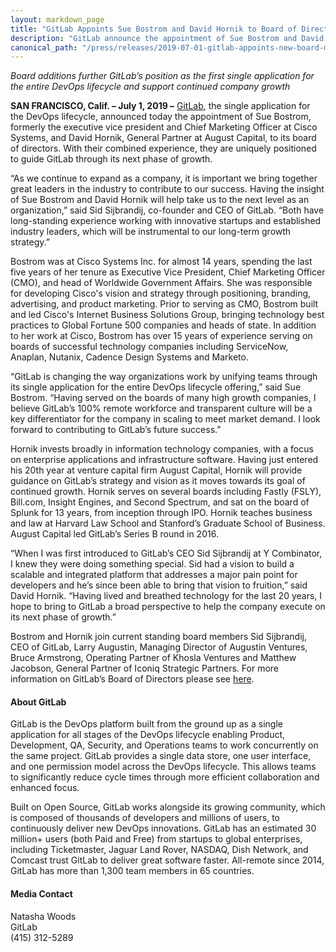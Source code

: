```yaml
---
layout: markdown_page
title: "GitLab Appoints Sue Bostrom and David Hornik to Board of Directors"
description: "GitLab announce the appointment of Sue Bostrom and David Hornik to its board of directors. Learn more!"
canonical_path: "/press/releases/2019-07-01-gitlab-appoints-new-board-members.html"
---
```


_Board additions further GitLab’s position as the first single application for the entire DevOps lifecycle and support continued company growth_

**SAN FRANCISCO, Calif. – July 1, 2019 –** [GitLab](https://about.gitlab.com/), the single application for the DevOps lifecycle, announced today the appointment of Sue Bostrom, formerly the executive vice president and Chief Marketing Officer at Cisco Systems, and David Hornik, General Partner at August Capital, to its board of directors. With their combined experience, they are uniquely positioned to guide GitLab through its next phase of growth. 

“As we continue to expand as a company, it is important we bring together great leaders in the industry to contribute to our success. Having the insight of Sue Bostrom and David Hornik will help take us to the next level as an organization,” said Sid Sijbrandij, co-founder and CEO of GitLab. “Both have long-standing experience working with innovative startups and established industry leaders, which will be instrumental to our long-term growth strategy.”

Bostrom was at Cisco Systems Inc. for almost 14 years, spending the last five years of her tenure as Executive Vice President, Chief Marketing Officer (CMO), and head of Worldwide Government Affairs. She was responsible for developing Cisco's vision and strategy through positioning, branding, advertising, and product marketing. Prior to serving as CMO, Bostrom built and led Cisco's Internet Business Solutions Group, bringing technology best practices to Global Fortune 500 companies and heads of state. In addition to her work at Cisco, Bostrom has over 15 years of experience serving on boards of successful technology companies including ServiceNow, Anaplan, Nutanix, Cadence Design Systems and Marketo.  

“GitLab is changing the way organizations work by unifying teams through its single application for the entire DevOps lifecycle offering,” said Sue Bostrom. “Having served on the boards of many high growth companies, I believe GitLab’s 100% remote workforce and transparent culture will be a key differentiator for the company in scaling to meet market demand. I look forward to contributing to GitLab’s future success.”

Hornik invests broadly in information technology companies, with a focus on enterprise applications and infrastructure software. Having just entered his 20th year at venture capital firm August Capital, Hornik will provide guidance on GitLab’s strategy and vision as it moves towards its goal of continued growth. Hornik serves on several boards including Fastly (FSLY), Bill.com, Insight Engines, and Second Spectrum, and sat on the board of Splunk for 13 years, from inception through IPO. Hornik teaches business and law at Harvard Law School and Stanford’s Graduate School of Business. August Capital led GitLab’s Series B round in 2016.

“When I was first introduced to GitLab’s CEO Sid Sijbrandij at Y Combinator, I knew they were doing something special. Sid had a vision to build a scalable and integrated platform that addresses a major pain point for developers and he’s since been able to bring that vision to fruition,” said David Hornik. “Having lived and breathed technology for the last 20 years, I hope to bring to GitLab a broad perspective to help the company execute on its next phase of growth.”

Bostrom and Hornik join current standing board members Sid Sijbrandij, CEO of GitLab, Larry Augustin, Managing Director of Augustin Ventures,  Bruce Armstrong, Operating Partner of Khosla Ventures and Matthew Jacobson, General Partner of Iconiq Strategic Partners. For more information on GitLab’s Board of Directors please see [here](https://gitlab.com/gitlab-com/marketing/corporate-marketing/issues/726). 

#### About GitLab
GitLab is the DevOps platform built from the ground up as a single application for all stages of the DevOps lifecycle enabling Product, Development, QA, Security, and Operations teams to work concurrently on the same project. GitLab provides a single data store, one user interface, and one permission model across the DevOps lifecycle. This allows teams to significantly reduce cycle times through more efficient collaboration and enhanced focus.

Built on Open Source, GitLab works alongside its growing community, which is composed of thousands of developers and millions of users, to continuously deliver new DevOps innovations. GitLab has an estimated 30 million+ users (both Paid and Free) from startups to global enterprises, including Ticketmaster, Jaguar Land Rover, NASDAQ, Dish Network, and Comcast trust GitLab to deliver great software faster. All-remote since 2014, GitLab has more than 1,300 team members in 65 countries.

#### Media Contact
Natasha Woods
<br>
GitLab
<br>
(415) 312-5289
